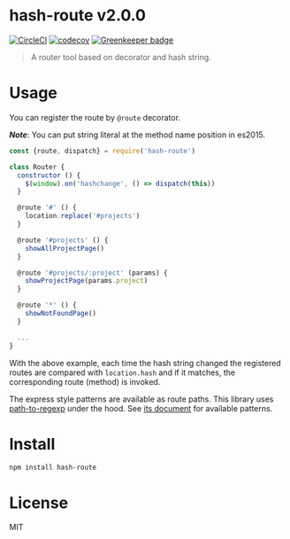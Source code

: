 # hash-route v2.0.0

[![CircleCI](https://circleci.com/gh/kt3k/hash-route.svg?style=svg)](https://circleci.com/gh/kt3k/hash-route)
[![codecov](https://codecov.io/gh/kt3k/hash-route/branch/master/graph/badge.svg)](https://codecov.io/gh/kt3k/hash-route) [![Greenkeeper badge](https://badges.greenkeeper.io/kt3k/hash-route.svg)](https://greenkeeper.io/)

> A router tool based on decorator and hash string.

# Usage

You can register the route by `@route` decorator.

***Note***: You can put string literal at the method name position in es2015.

```js
const {route, dispatch} = require('hash-route')

class Router {
  constructor () {
    $(window).on('hashchange', () => dispatch(this))
  }

  @route '#' () {
    location.replace('#projects')
  }

  @route '#projects' () {
    showAllProjectPage()
  }

  @route '#projects/:project' (params) {
    showProjectPage(params.project)
  }

  @route '*' () {
    showNotFoundPage()
  }

  ...
}

```

With the above example, each time the hash string changed the registered routes are compared with `location.hash` and if it matches, the corresponding route (method) is invoked.

The express style patterns are available as route paths. This library uses [path-to-regexp](https://www.npmjs.com/package/path-to-regexp) under the hood. See [its document](https://www.npmjs.com/package/path-to-regexp) for available patterns.

# Install

    npm install hash-route

# License

MIT
